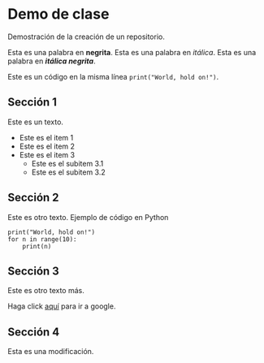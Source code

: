 # Demo de clase
Demostración de la creación de un repositorio.

Esta es una palabra en **negrita**.
Esta es una palabra en *itálica*.
Esta es una palabra en ***itálica negrita***.

Este es un código en la misma línea `print("World, hold on!")`.

## Sección 1

Este es un texto.

* Este es el item 1
* Este es el item 2
* Este es el item 3
  * Este es el subitem 3.1
  * Este es el subitem 3.2

## Sección 2

Este es otro texto. Ejemplo de código en Python
    
    print("World, hold on!")
    for n in range(10):
        print(n)

## Sección 3

Este es otro texto más.

Haga click [aquí](https://www.google.com) para ir a google.

## Sección 4

Esta es una modificación.
